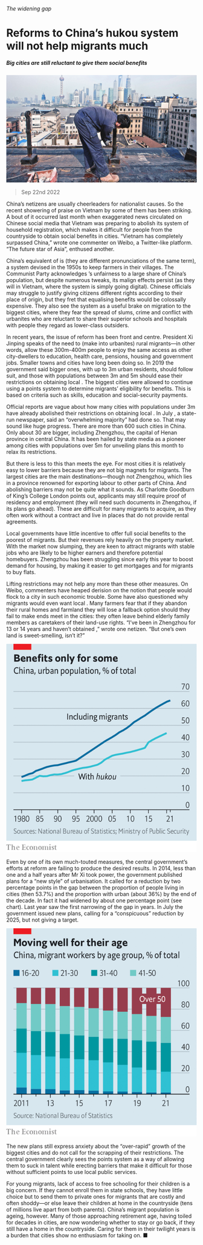 ###### The widening gap

# Reforms to China’s hukou system will not help migrants much 

##### Big cities are still reluctant to give them social benefits 

![image](images/20220924_CNP005.jpg) 

> Sep 22nd 2022 

China’s netizens are usually cheerleaders for nationalist causes. So the recent showering of praise on Vietnam by some of them has been striking. A bout of it occurred last month when exaggerated news circulated on Chinese social media that Vietnam was preparing to abolish its  system of household registration, which makes it difficult for people from the countryside to obtain social benefits in cities. “Vietnam has completely surpassed China,” wrote one commenter on Weibo, a Twitter-like platform. “The future star of Asia”, enthused another. 

China’s equivalent of  is  (they are different pronunciations of the same term), a system devised in the 1950s to keep farmers in their villages. The Communist Party acknowledges ’s unfairness to a large share of China’s population, but despite numerous tweaks, its malign effects persist (as they will in Vietnam, where the system is simply going digital). Chinese officials may struggle to justify giving citizens different rights according to their place of origin, but they fret that equalising benefits would be colossally expensive. They also see the system as a useful brake on migration to the biggest cities, where they fear the spread of slums, crime and conflict with urbanites who are reluctant to share their superior schools and hospitals with people they regard as lower-class outsiders. 

In recent years, the issue of  reform has been front and centre. President Xi Jinping speaks of the need to  (make into urbanites) rural migrants—in other words, allow these 300m-400m people to enjoy the same access as other city-dwellers to education, health care, pensions, housing and government jobs. Smaller towns and cities have long been doing so. In 2019 the government said bigger ones, with up to 3m urban residents, should follow suit, and those with populations between 3m and 5m should ease their restrictions on obtaining local . The biggest cities were allowed to continue using a points system to determine migrants’ eligibility for benefits. This is based on criteria such as skills, education and social-security payments. 

Official reports are vague about how many cities with populations under 3m have already abolished their restrictions on obtaining local . In July , a state-run newspaper, said an “overwhelming majority” had done so. That may sound like huge progress. There are more than 600 such cities in China. Only about 30 are bigger, including Zhengzhou, the capital of Henan province in central China. It has been hailed by state media as a pioneer among cities with populations over 5m for unveiling plans this month to relax its  restrictions. 

But there is less to this than meets the eye. For most cities it is relatively easy to lower  barriers because they are not big magnets for migrants. The largest cities are the main destinations—though not Zhengzhou, which lies in a province renowned for exporting labour to other parts of China. And abolishing  barriers may not be quite what it sounds. As Charlotte Goodburn of King’s College London points out, applicants may still require proof of residency and employment (they will need such documents in Zhengzhou, if its plans go ahead). These are difficult for many migrants to acquire, as they often work without a contract and live in places that do not provide rental agreements. 

Local governments have little incentive to offer full social benefits to the poorest of migrants. But their revenues rely heavily on the property market. With the market now slumping, they are keen to attract migrants with stable jobs who are likely to be higher earners and therefore potential homebuyers. Zhengzhou has been struggling since early this year to boost demand for housing, by making it easier to get mortgages and for migrants to buy flats. 

Lifting  restrictions may not help any more than these other measures. On Weibo, commenters have heaped derision on the notion that people would flock to a city in such economic trouble. Some have also questioned why migrants would even want local . Many farmers fear that if they abandon their rural homes and farmland they will lose a fallback option should they fail to make ends meet in the cities: they often leave behind elderly family members as caretakers of their land-use rights. “I’ve been in Zhengzhou for 13 or 14 years and haven’t obtained ,” wrote one netizen. “But one’s own land is sweet-smelling, isn’t it?”

![image](images/20220924_CNC024.png) 


Even by one of its own much-touted measures, the central government’s efforts at  reform are failing to produce the desired results. In 2014, less than one and a half years after Mr Xi took power, the government published plans for a “new style” of urbanisation. It called for a reduction by two percentage points in the gap between the proportion of people living in cities (then 53.7%) and the proportion with urban  (about 36%) by the end of the decade. In fact it had widened by about one percentage point (see chart). Last year saw the first narrowing of the gap in years. In July the government issued new plans, calling for a “conspicuous” reduction by 2025, but not giving a target. 

![image](images/20220924_CNC007.png) 


The new plans still express anxiety about the “over-rapid” growth of the biggest cities and do not call for the scrapping of their  restrictions. The central government clearly sees the points system as a way of allowing them to suck in talent while erecting barriers that make it difficult for those without sufficient points to use local public services. 

For young migrants, lack of access to free schooling for their children is a big concern. If they cannot enroll them in state schools, they have little choice but to send them to private ones for migrants that are costly and often shoddy—or else leave their children at home in the countryside (tens of millions live apart from both parents). China’s migrant population is ageing, however. Many of those approaching retirement age, having toiled for decades in cities, are now wondering whether to stay or go back, if they still have a home in the countryside. Caring for them in their twilight years is a burden that cities show no enthusiasm for taking on. ■



